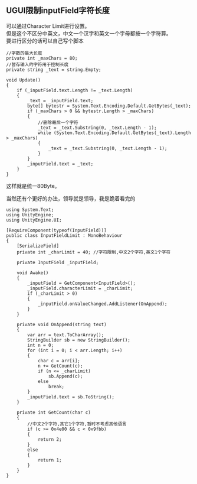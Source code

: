 ## UGUI限制inputField字符长度
可以通过Character Limit进行设置。  
但是这个不区分中英文，中文一个汉字和英文一个字母都按一个字符算。  
要进行区分的话可以自己写个脚本

    //字数的最大长度
    private int _maxChars = 80;
    //暂存输入的字符用于控制长度
    private string _text = string.Empty;

    void Update()
    {
        if (_inputField.text.Length != _text.Length)
        {
            _text = _inputField.text;
            byte[] bytestr = System.Text.Encoding.Default.GetBytes(_text);
            if (_maxChars > 0 && bytestr.Length > _maxChars)
            {
                //删除最后一个字符
                _text = _text.Substring(0, _text.Length - 1);
                while (System.Text.Encoding.Default.GetBytes(_text).Length > _maxChars)
                {
                    _text = _text.Substring(0, _text.Length - 1);
                }
            }
            _inputField.text = _text;
        }
    }
这样就是统一80Byte。  

当然还有个更好的办法，领导就是领导，我是跪着看完的  

	using System.Text;
	using UnityEngine;
	using UnityEngine.UI;
	
	[RequireComponent(typeof(InputField))]
	public class InputFieldLimit : MonoBehaviour
	{
	    [SerializeField]
	    private int _charLimit = 40; //字符限制,中文2个字符,英文1个字符
	
	    private InputField _inputField;
	
	    void Awake()
	    {
	        _inputField = GetComponent<InputField>();
	        _inputField.characterLimit = _charLimit;
	        if (_charLimit > 0)
	        {
	            _inputField.onValueChanged.AddListener(OnAppend);
	        }
	    }
	
	    private void OnAppend(string text)
	    {
	        var arr = text.ToCharArray();
	        StringBuilder sb = new StringBuilder();
	        int n = 0;
	        for (int i = 0; i < arr.Length; i++)
	        {
	            char c = arr[i];
	            n += GetCount(c);
	            if (n <= _charLimit)
	                sb.Append(c);
	            else
	                break;
	        }
	        _inputField.text = sb.ToString();
	    }
	
	    private int GetCount(char c)
	    {
	        //中文2个字符,其它1个字符,暂时不考虑其他语言
	        if (c >= 0x4e00 && c < 0x9fbb)
	        {
	            return 2;
	        }
	        else
	        {
	            return 1;
	        }
	    }
	}
